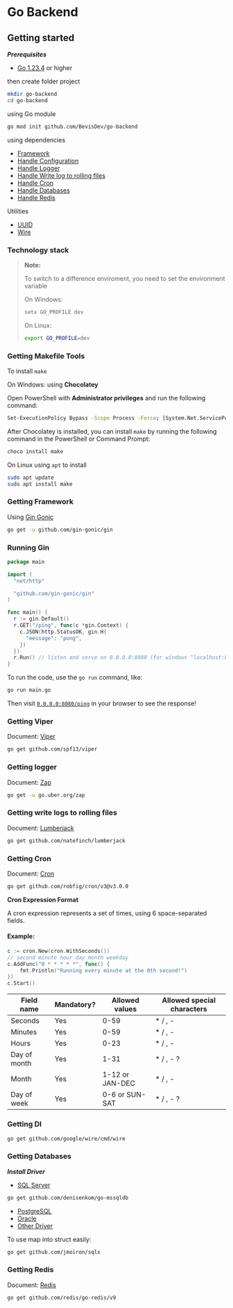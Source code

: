 # Go Backend

## Getting started

***Prerequisites***

- [Go 1.23.4](https://go.dev/doc/install) or higher

then create folder project

```sh
mkdir go-backend
cd go-backend
```

using Go module

```sh
go mod init github.com/BevisDev/go-backend
```

using dependencies

- [Framework](#getting-framework)
- [Handle Configuration](#getting-viper)
- [Handle Logger](#getting-logger)
- [Handle Write log to rolling files](#getting-write-logs-to-rolling-files)
- [Handle Cron](#getting-cron)
- [Handle Databases](#getting-databases)
- [Handle Redis](#getting-redis)

Utilities

- [UUID](https://github.com/google/uuid)
- [Wire](https://github.com/google/wire)

### Technology stack

> **Note:**
>
> To switch to a difference enviroment, you need to set the environment variable
>
> On Windows:
>
> ```sh
> setx GO_PROFILE dev
> ```
>
> On Linux:
>
> ```sh
> export GO_PROFILE=dev
> ```

### Getting Makefile Tools

To install `make`

On Windows: using **Chocolatey**

Open PowerShell with **Administrator privileges** and run the following command:

```sh
Set-ExecutionPolicy Bypass -Scope Process -Force; [System.Net.ServicePointManager]::SecurityProtocol = [System.Net.SecurityProtocolType]::Tls12; iex ((New-Object System.Net.WebClient).DownloadString('https://community.chocolatey.org/install.ps1'))
```

After Chocolatey is installed, you can install `make` by running the following command in the PowerShell or Command Prompt:

```sh
choco install make
```

On Linux using `apt` to install

```sh
sudo apt update
sudo apt install make
```

### Getting Framework

Using [Gin Gonic](https://github.com/gin-gonic/gin)

```sh
go get -u github.com/gin-gonic/gin
```

### Running Gin

```go
package main

import (
  "net/http"

  "github.com/gin-gonic/gin"
)

func main() {
  r := gin.Default()
  r.GET("/ping", func(c *gin.Context) {
    c.JSON(http.StatusOK, gin.H{
      "message": "pong",
    })
  })
  r.Run() // listen and serve on 0.0.0.0:8080 (for windows "localhost:8080")
}
```

To run the code, use the `go run` command, like:

```sh
go run main.go
```

Then visit [`0.0.0.0:8080/ping`](http://0.0.0.0:8080/ping) in your browser to see the response!

### Getting Viper

Document: [Viper](https://github.com/spf13/viper)

```sh
go get github.com/spf13/viper
```

### Getting logger

Document: [Zap](https://github.com/uber-go/zap)

```sh
go get -u go.uber.org/zap
```

### Getting write logs to rolling files

Document: [Lumberjack](https://github.com/natefinch/lumberjack)

```sh
go get github.com/natefinch/lumberjack
```

### Getting Cron

Document: [Cron](https://github.com/robfig/cron)

```sh
go get github.com/robfig/cron/v3@v3.0.0
```

**Cron Expression Format**

A cron expression represents a set of times, using 6 space-separated fields.

#### Example:

```go
c := cron.New(cron.WithSeconds())
// second minute hour day month weekday
c.AddFunc("0 * * * * *", func() { 
    fmt.Println("Running every minute at the 0th second!") 
})
c.Start()
```

| Field name   | Mandatory? | Allowed values  | Allowed special characters |
|--------------|------------|-----------------|----------------------------|
| Seconds      | Yes        | 0-59            | * / , -                    |
| Minutes      | Yes        | 0-59            | * / , -                    |
| Hours        | Yes        | 0-23            | * / , -                    |
| Day of month | Yes        | 1-31            | * / , - ?                  |
| Month        | Yes        | 1-12 or JAN-DEC | * / , -                    |
| Day of week  | Yes        | 0-6 or SUN-SAT  | * / , - ?                  |

### Getting DI

```sh
go get github.com/google/wire/cmd/wire
```

### Getting Databases

***Install Driver***

- [SQL Server](https://github.com/denisenkom/go-mssqldb)

```sh
go get github.com/denisenkom/go-mssqldb
```

- [PostgreSQL](https://github.com/lib/pq)
- [Oracle](https://github.com/godror/godror)
- [Other Driver](https://go.dev/wiki/SQLDrivers)

To use map into struct easily:

```sh
go get github.com/jmoiron/sqlx
```

### Getting Redis

Document: [Redis](https://github.com/redis/go-redis)

```sh
go get github.com/redis/go-redis/v9
```